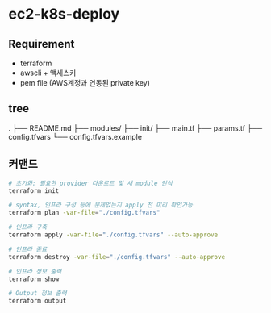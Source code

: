 # ec2-k8s-deploy

## Requirement

- terraform
- awscli + 액세스키
- pem file (AWS계정과 연동된 private key)

## tree

.
├── README.md
├── modules/
├── init/
├── main.tf
├── params.tf
├── config.tfvars
└── config.tfvars.example


## 커맨드

```sh
# 초기화: 필요한 provider 다운로드 및 새 module 인식
terraform init

# syntax, 인프라 구성 등에 문제없는지 apply 전 미리 확인가능
terraform plan -var-file="./config.tfvars"

# 인프라 구축
terraform apply -var-file="./config.tfvars" --auto-approve

# 인프라 종료
terraform destroy -var-file="./config.tfvars" --auto-approve

# 인프라 정보 출력
terraform show

# Output 정보 출력
terraform output
```
